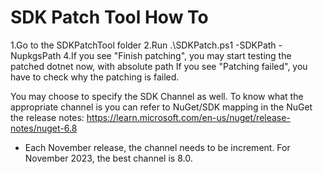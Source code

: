 # SDK Patch Tool How To

1.Go to the SDKPatchTool folder
2.Run .\SDKPatch.ps1 -SDKPath <sdk path> -NupkgsPath <nupks path>
4.If you see "Finish patching", you may start testing the patched dotnet now, with absolute path
  If you see "Patching failed", you have to check why the patching is failed.

You may choose to specify the SDK Channel as well.
To know what the appropriate channel is you can refer to NuGet/SDK mapping in the NuGet the release notes: <https://learn.microsoft.com/en-us/nuget/release-notes/nuget-6.8>

- Each November release, the channel needs to be increment. For November 2023, the best channel is 8.0.

